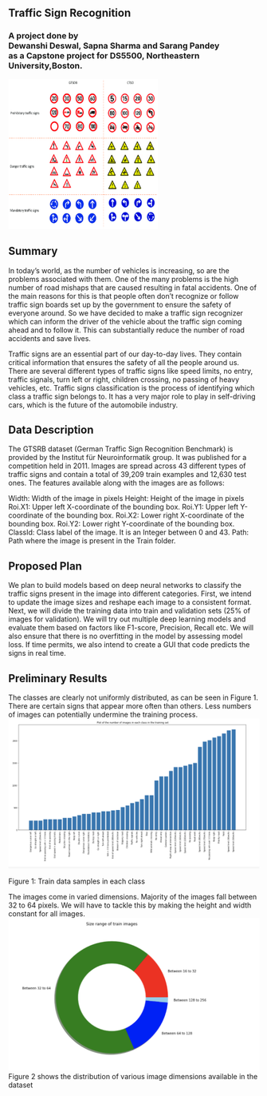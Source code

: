 ## Traffic Sign Recognition
### A project done by <br> Dewanshi Deswal, Sapna Sharma and Sarang Pandey <br> as a Capstone project for DS5500, Northeastern University,Boston.



<img src="https://github.com/sharmasapna/Traffic_Sign_Recognition/blob/main/data/German-traffic-sign.png" width="300" height="300">

## Summary

In today’s world, as the number of vehicles is increasing, so are the problems associated with them. One of the many problems is the high number of road mishaps that are caused resulting in fatal accidents. One of the main reasons for this is that people often don’t recognize or follow traffic sign boards set up by the government to ensure the safety of everyone around. So we have decided to make a traffic sign recognizer which can inform the driver of the vehicle about the traffic sign coming ahead and to follow it. This can substantially reduce the number of road accidents and save lives.

Traffic signs are an essential part of our day-to-day lives. They contain critical information that ensures the safety of all the people around us. There are several different types of traffic signs like speed limits, no entry, traffic signals, turn left or right, children crossing, no passing of heavy vehicles, etc. Traffic signs classification is the process of identifying which class a traffic sign belongs to. It has a very major role to play in self-driving cars, which is the future of the automobile industry.

## Data Description

The GTSRB dataset (German Traffic Sign Recognition Benchmark) is provided by the Institut für Neuroinformatik group. It was published for a competition held in 2011. Images are spread across 43 different types of traffic signs and contain a total of 39,209 train examples and 12,630 test ones. The features available along with the images are as follows:

Width: Width of the image in pixels
Height: Height of the image in pixels
Roi.X1: Upper left X-coordinate of the bounding box.
Roi.Y1: Upper left Y-coordinate of the bounding box.
Roi.X2: Lower right X-coordinate of the bounding box.
Roi.Y2: Lower right Y-coordinate of the bounding box.
ClassId: Class label of the image. It is an Integer between 0 and 43.
Path: Path where the image is present in the Train folder. 
 
 
## Proposed Plan

We plan to build models based on deep neural networks to classify the traffic signs present in the image into different categories. First, we intend to update the image sizes and reshape each image to a consistent format. Next, we will divide the training data into train and validation sets (25% of images for validation). We will try out multiple deep learning models and evaluate them based on factors like F1-score, Precision, Recall etc. We will also ensure that there is no overfitting in the model by assessing model loss. If time permits, we also intend to create a GUI that code predicts the signs in real time. 

## Preliminary Results

The classes are clearly not uniformly distributed, as can be seen in Figure 1. There are certain signs that appear more often than others. Less numbers of images can potentially undermine the training process.
<img src="https://github.com/sharmasapna/Traffic_Sign_Recognition/blob/main/data/train_sample_distribution.png">

Figure 1: Train data samples in each class


The images come in varied dimensions. Majority of the images fall between 32 to 64 pixels. We will have to tackle this by making the height and width constant for all images. 
<img src="https://github.com/sharmasapna/Traffic_Sign_Recognition/blob/main/data/train_size_distribution.png">
Figure 2 shows the distribution of various image dimensions available in the dataset



    
    

<!---

<img src="https://github.com/sharmasapna/BlueBike_Traffic_Forecasting/blob/main/data/EDA_Results.png">

<img src="https://github.com/sharmasapna/BlueBike_Traffic_Forecasting/blob/main/data/Hourly_Weekday_Heatmap.png" width="400" height="200"><img src="https://github.com/sharmasapna/BlueBike_Traffic_Forecasting/blob/main/data/bb_from_to stations_heatmap.png" width="200" height="200">

<!---
